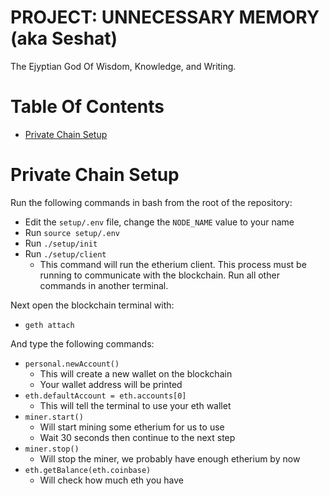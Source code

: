 # PROJECT: UNNECESSARY MEMORY (aka Seshat)
The Ejyptian God Of Wisdom, Knowledge, and Writing.

# Table Of Contents
- [Private Chain Setup](#private-chain-setup)

# Private Chain Setup
Run the following commands in bash from the root of the repository:

- Edit the `setup/.env` file, change the `NODE_NAME` value to your name
- Run `source setup/.env`
- Run `./setup/init`
- Run `./setup/client`
    - This command will run the etherium client. This process must be running
      to communicate with the blockchain. Run all other commands in another
      terminal.

Next open the blockchain terminal with:

- `geth attach`

And type the following commands:

- `personal.newAccount()`
    - This will create a new wallet on the blockchain
    - Your wallet address will be printed
- `eth.defaultAccount = eth.accounts[0]`
    - This will tell the terminal to use your eth wallet
- `miner.start()`
    - Will start mining some etherium for us to use
    - Wait 30 seconds then continue to the next step
- `miner.stop()`
    - Will stop the miner, we probably have enough etherium by now
- `eth.getBalance(eth.coinbase)`
    - Will check how much eth you have